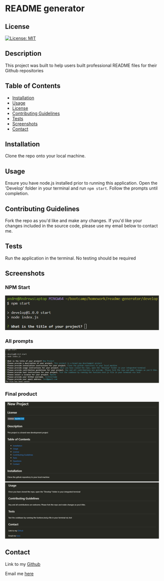 
# README generator

## License
[![License: MIT](https://img.shields.io/badge/License-MIT-yellow.svg)](https://opensource.org/licenses/MIT)

## Description
This project was built to help users built professional README files for their Github repositories

## Table of Contents
* [Installation](#installation)
* [Usage](#usage)
* [License](#license)
* [Contributing Guidelines](#contributing-guidelines)
* [Tests](#tests)
* [Screenshots](#screenshots)
* [Contact](#contact)

## Installation
Clone the repo onto your local machine.

## Usage
Ensure you have node.js installed prior to running this application. Open the 'Develop' folder in your terminal and run ```npm start```. Follow the prompts until completion.

## Contributing Guidelines
Fork the repo as you'd like and make any changes. If you'd like your changes included in the source code, please use my email below to contact me.

## Tests
Run the application in the terminal. No testing should be required

## Screenshots
### NPM Start
![Start SS](<develop/resources/Screenshot 2023-11-20 122409.png>)
### All prompts
![Prompts](<develop/resources/Screenshot 2023-11-20 122655.png>)
### Final product
![Final README](<develop/resources/Screenshot 2023-11-20 122740.png>)
![Final README](<develop/resources/Screenshot 2023-11-20 122802.png>)

## Contact
Link to my [Github](https://github.com/AndrewCMonson)

Email me [here](mailto:andrewmonson908@gmail.com)
